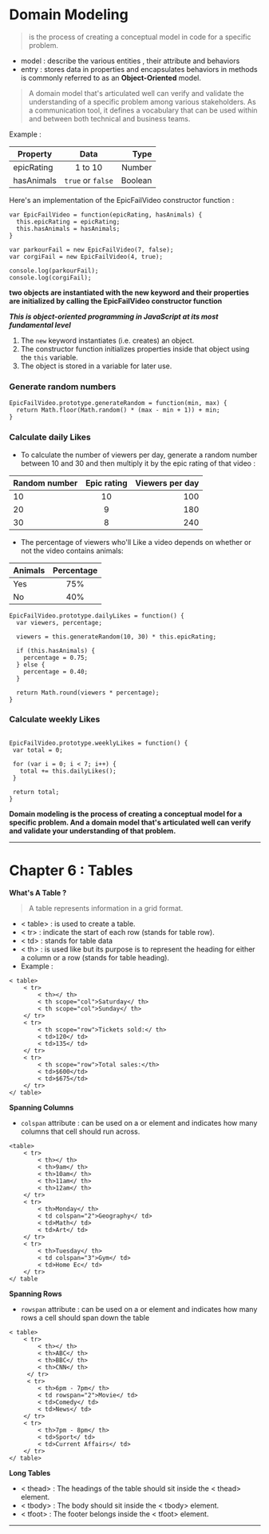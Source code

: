 # Domain Modeling

> is the process of creating a conceptual model in code for a specific problem.

- model : describe the various entities , their attribute and behaviors
- entry : stores data in properties and encapsulates behaviors in methods is commonly referred to as an **Object-Oriented** model.

> A domain model that's articulated well can verify and validate the understanding of a specific problem among various stakeholders. As a communication tool, it defines a vocabulary that can be used within and between both technical and business teams.

Example :

| **Property**   |      **Data**      |  **Type** |
|----------|:-------------:|------:|
| epicRating | 1 to 10 | Number |
| hasAnimals |    `true` or `false`   |   Boolean |

Here's an implementation of the EpicFailVideo constructor function :

```
var EpicFailVideo = function(epicRating, hasAnimals) {
  this.epicRating = epicRating;
  this.hasAnimals = hasAnimals;
}

var parkourFail = new EpicFailVideo(7, false);
var corgiFail = new EpicFailVideo(4, true);

console.log(parkourFail);
console.log(corgiFail);
```
**two objects are instantiated with the new keyword and their properties are initialized by calling the EpicFailVideo constructor function**

***This is object-oriented programming in JavaScript at its most fundamental level***
1. The `new` keyword instantiates (i.e. creates) an object.
2. The constructor function initializes properties inside that object using the `this` variable.
3. The object is stored in a variable for later use.

### Generate random numbers
```
EpicFailVideo.prototype.generateRandom = function(min, max) {
  return Math.floor(Math.random() * (max - min + 1)) + min;
}
```

### Calculate daily Likes
- To calculate the number of viewers per day, generate a random number between 10 and 30 and then multiply it by the epic rating of that video :

| Random number   |      Epic rating      |  Viewers per day |
|----------|:-------------:|------:|
| 10 |  10 | 100 |
| 20 |    9   | 180 |
| 30 | 8 | 240 |

- The percentage of viewers who'll Like a video depends on whether or not the video contains animals: 

| Animals   |      Percentage      |
|----------|:-------------:|
| Yes |  75% |
| No |   40%   |

```
EpicFailVideo.prototype.dailyLikes = function() {
  var viewers, percentage;

  viewers = this.generateRandom(10, 30) * this.epicRating;

  if (this.hasAnimals) {
    percentage = 0.75;
  } else {
    percentage = 0.40;
  }

  return Math.round(viewers * percentage);
}
```

### Calculate weekly Likes
 ```
 
EpicFailVideo.prototype.weeklyLikes = function() {
  var total = 0;

  for (var i = 0; i < 7; i++) {
    total += this.dailyLikes();
  }

  return total;
}
 ```

 **Domain modeling is the process of creating a conceptual model for a specific problem. And a domain model that's articulated well can verify and validate your understanding of that problem.**


 -----------------------------------------------------------------------------------------

 # Chapter 6 : Tables

**What's A Table ?**
> A table represents information in a grid format.

- < table> : is used to create a table.
- < tr> : indicate the start of each row (stands for table row).
- < td> : stands for table data
- < th> : is used like <td> but its purpose is to represent the heading for either a column or a row (stands for table heading).
- Example :

```
< table>
    < tr>
        < th></ th>
        < th scope="col">Saturday</ th>
        < th scope="col">Sunday</ th>
    </ tr>
    < tr>
        < th scope="row">Tickets sold:</ th>
        < td>120</ td>
        < td>135</ td>
    </ tr>
    < tr>
        < th scope="row">Total sales:</th>
        < td>$600</td>
        < td>$675</td>
    </ tr>
</ table>
```
**Spanning Columns**
- `colspan` attribute :  can be used on a <th> or <td> element and indicates how many columns that cell should run across. 

```
<table>
    < tr>
        < th></ th>
        < th>9am</ th>
        < th>10am</ th>
        < th>11am</ th>
        < th>12am</ th>
    </ tr>
    < tr>
        < th>Monday</ th>
        < td colspan="2">Geography</ td>
        < td>Math</ td>
        < td>Art</ td>
    </ tr>
    < tr>
        < th>Tuesday</ th>
        < td colspan="3">Gym</ td>
        < td>Home Ec</ td>
    </ tr>
</ table
```
**Spanning Rows**
- `rowspan` attribute :  can be used on a <th> or <td> element and indicates how many rows a cell should span down the table

```
< table>
    < tr>
        < th></ th>
        < th>ABC</ th>
        < th>BBC</ th>
        < th>CNN</ th>
     </ tr>
     < tr>
        < th>6pm - 7pm</ th>
        < td rowspan="2">Movie</ td>
        < td>Comedy</ td>
        < td>News</ td>
    </ tr>
    < tr>
        < th>7pm - 8pm</ th>
        < td>Sport</ td>
        < td>Current Affairs</ td>
    </ tr>
</ table>
```
**Long Tables**
- < thead> : The headings of the table should sit inside the < thead> element.
- < tbody> : The body should sit inside the < tbody> element.
- < tfoot> : The footer belongs inside the < tfoot> element.
------------------------------------------------------------------------------------------
